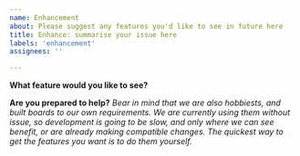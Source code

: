 ```yaml
---
name: Enhancement
about: Please suggest any features you'd like to see in future here 
title: Enhance: summarise your issue here 
labels: 'enhancement'
assignees: ''

---
```

**What feature would you like to see?**

**Are you prepared to help?** 
_Bear in mind that we are also hobbiests, and built boards to our own requirements._ 
_We are currently using them without issue, so development is going to be slow, and only where we can see benefit, or are already making compatible changes. The quickest way to get the features you want is to do them yourself._
